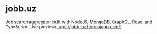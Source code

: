 # jobb.uz

Job search aggregator built with NodeJS, MongoDB, GraphQL, React and TypeScript.
Live preview(https://jobb-uz.herokuapp.com/)
